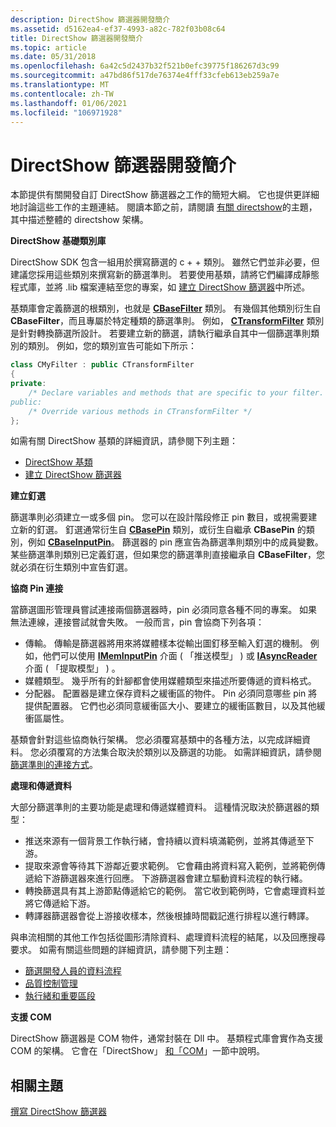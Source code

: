 ```yaml
---
description: DirectShow 篩選器開發簡介
ms.assetid: d5162ea4-ef37-4993-a82c-782f03b08c64
title: DirectShow 篩選器開發簡介
ms.topic: article
ms.date: 05/31/2018
ms.openlocfilehash: 6a42c5d2437b32f521b0efc39775f186267d3c99
ms.sourcegitcommit: a47bd86f517de76374e4fff33cfeb613eb259a7e
ms.translationtype: MT
ms.contentlocale: zh-TW
ms.lasthandoff: 01/06/2021
ms.locfileid: "106971928"
---
```

# <a name="introduction-to-directshow-filter-development"></a>DirectShow 篩選器開發簡介

本節提供有關開發自訂 DirectShow 篩選器之工作的簡短大綱。 它也提供更詳細地討論這些工作的主題連結。 閱讀本節之前，請閱讀 [有關 directshow](about-directshow.md)的主題，其中描述整體的 directshow 架構。

**DirectShow 基礎類別庫**

DirectShow SDK 包含一組用於撰寫篩選的 c + + 類別。 雖然它們並非必要，但建議您採用這些類別來撰寫新的篩選準則。 若要使用基類，請將它們編譯成靜態程式庫，並將 .lib 檔案連結至您的專案，如 [建立 DirectShow 篩選器](building-directshow-filters.md)中所述。

基類庫會定義篩選的根類別，也就是 [**CBaseFilter**](cbasefilter.md) 類別。 有幾個其他類別衍生自 **CBaseFilter**，而且專屬於特定種類的篩選準則。 例如， [**CTransformFilter**](ctransformfilter.md) 類別是針對轉換篩選所設計。 若要建立新的篩選，請執行繼承自其中一個篩選準則類別的類別。 例如，您的類別宣告可能如下所示：


```C++
class CMyFilter : public CTransformFilter
{
private:
    /* Declare variables and methods that are specific to your filter.
public:
    /* Override various methods in CTransformFilter */
};
```



如需有關 DirectShow 基類的詳細資訊，請參閱下列主題：

-   [DirectShow 基類](directshow-base-classes.md)
-   [建立 DirectShow 篩選器](building-directshow-filters.md)

**建立釘選**

篩選準則必須建立一或多個 pin。 您可以在設計階段修正 pin 數目，或視需要建立新的釘選。 釘選通常衍生自 [**CBasePin**](cbasepin.md) 類別，或衍生自繼承 **CBasePin** 的類別，例如 [**CBaseInputPin**](cbaseinputpin.md)。 篩選器的 pin 應宣告為篩選準則類別中的成員變數。 某些篩選準則類別已定義釘選，但如果您的篩選準則直接繼承自 **CBaseFilter**，您就必須在衍生類別中宣告釘選。

**協商 Pin 連接**

當篩選圖形管理員嘗試連接兩個篩選器時，pin 必須同意各種不同的專案。 如果無法連線，連接嘗試就會失敗。 一般而言，pin 會協商下列各項：

-   傳輸。 傳輸是篩選器將用來將媒體樣本從輸出圖釘移至輸入釘選的機制。 例如，他們可以使用 [**IMemInputPin**](/windows/desktop/api/Strmif/nn-strmif-imeminputpin) 介面 ( 「推送模型」 ) 或 [**IAsyncReader**](/windows/desktop/api/Strmif/nn-strmif-iasyncreader) 介面 ( 「提取模型」 ) 。
-   媒體類型。 幾乎所有的針腳都會使用媒體類型來描述所要傳遞的資料格式。
-   分配器。 配置器是建立保存資料之緩衝區的物件。 Pin 必須同意哪些 pin 將提供配置器。 它們也必須同意緩衝區大小、要建立的緩衝區數目，以及其他緩衝區屬性。

基類會針對這些協商執行架構。 您必須覆寫基類中的各種方法，以完成詳細資料。 您必須覆寫的方法集合取決於類別以及篩選的功能。 如需詳細資訊，請參閱 [篩選準則的連接方式](how-filters-connect.md)。

**處理和傳遞資料**

大部分篩選準則的主要功能是處理和傳遞媒體資料。 這種情況取決於篩選器的類型：

-   推送來源有一個背景工作執行緒，會持續以資料填滿範例，並將其傳遞至下游。
-   提取來源會等待其下游鄰近要求範例。 它會藉由將資料寫入範例，並將範例傳遞給下游篩選器來進行回應。 下游篩選器會建立驅動資料流程的執行緒。
-   轉換篩選具有其上游節點傳遞給它的範例。 當它收到範例時，它會處理資料並將它傳遞給下游。
-   轉譯器篩選器會從上游接收樣本，然後根據時間戳記進行排程以進行轉譯。

與串流相關的其他工作包括從圖形清除資料、處理資料流程的結尾，以及回應搜尋要求。 如需有關這些問題的詳細資訊，請參閱下列主題：

-   [篩選開發人員的資料流程](data-flow-for-filter-developers.md)
-   [品質控制管理](quality-control-management.md)
-   [執行緒和重要區段](threads-and-critical-sections.md)

**支援 COM**

DirectShow 篩選器是 COM 物件，通常封裝在 Dll 中。 基類程式庫會實作為支援 COM 的架構。 它會在「DirectShow」 [和「COM](directshow-and-com.md)」一節中說明。

## <a name="related-topics"></a>相關主題

<dl> <dt>

[撰寫 DirectShow 篩選器](writing-directshow-filters.md)
</dt> </dl>

 

 



